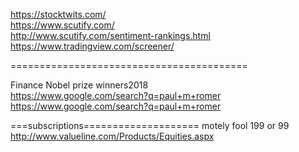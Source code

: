 



https://stocktwits.com/     
https://www.scutify.com/    
http://www.scutify.com/sentiment-rankings.html   
https://www.tradingview.com/screener/  


=========================================

Finance Nobel prize winners2018   
https://www.google.com/search?q=paul+m+romer        
https://www.google.com/search?q=paul+m+romer    

===subscriptions====================
motely fool   199 or 99    
http://www.valueline.com/Products/Equities.aspx     
    





   
     
       
